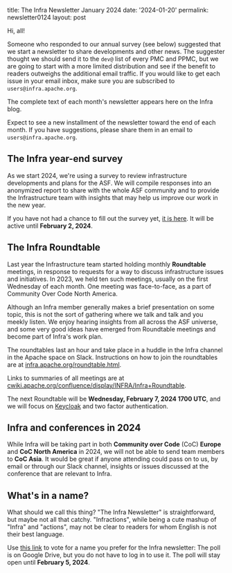title: The Infra Newsletter January 2024
date: '2024-01-20' 
permalink: newsletter0124 
layout: post 

Hi, all!

Someone who responded to our annual survey (see below) suggested that we start a newsletter to share developments and other news. The suggester thought we should send it to the `dev@` list of every PMC and PPMC, but we are going to start with a more limited distribution and see if the benefit to readers outweighs the additional email traffic. If you would like to get each issue in your email inbox, make sure you are subscribed to `users@infra.apache.org`.

The complete text of each month's newsletter appears here on the Infra blog.

Expect to see a new installment of the newsletter toward the end of each month. If you have suggestions, please share them in an email to `users@infra.apache.org`.

## The Infra year-end survey
As we start 2024, we're using a survey to review infrastructure developments and plans for the ASF. We will compile responses into an anonymized report to share with the whole ASF community and to provide the Infrastructure team with insights that may help us improve our work in the new year. 

If you have not had a chance to fill out the survey yet, <a href="https://forms.gle/rQwYykCuP3Z1ij5Z9" target="_blank">it is here</a>. It will be active until **February 2, 2024**.

## The Infra Roundtable
Last year the Infrastructure team started holding monthly **Roundtable** meetings, in response to requests for a way to discuss infrastructure issues and initiatives. In 2023, we held ten such meetings, usually on the first Wednesday of each month. One meeting was face-to-face, as a part of Community Over Code North America.

Although an Infra member generally makes a brief presentation on some topic, this is not the sort of gathering where we talk and talk and you meekly listen. We enjoy hearing insights from all across the ASF universe, and some very good ideas have emerged from Roundtable meetings and become part of Infra's work plan.

The roundtables last an hour and take place in a huddle in the Infra channel in the Apache space on Slack. Instructions on how to join the roundtables are at <a href="https://infra.apache.org/roundtable.html" target="_blank">infra.apache.org/roundtable.html</a>.

Links to summaries of all meetings are at <a href="https://cwiki.apache.org/confluence/display/INFRA/Infra+Roundtable" target="_blank">cwiki.apache.org/confluence/display/INFRA/Infra+Roundtable</a>.

The next Roundtable will be **Wednesday, February 7, 2024 1700 UTC**, and we will focus on <a href="https://www.keycloak.org" target="_blank">Keycloak</a> and two factor authentication.

## Infra and conferences in 2024
While Infra will be taking part in both **Community over Code** (CoC) **Europe** and **CoC North America** in 2024, we will not be able to send team members to **CoC Asia**. It would be great if anyone attending could pass on to us, by email or through our Slack channel, insights or issues discussed at the conference that are relevant to Infra.

## What's in a name?
What should we call this thing? "The Infra Newsletter" is straightforward, but maybe not all that catchy. "Infractions", while being a cute mashup of "Infra" and "actions", may not be clear to readers for whom English is not their best language.

Use <a href="https://forms.gle/TCEDGdE9VHM45CGJA" target="_blank">this link</a> to vote for a name you prefer for the Infra newsletter: The poll is on Google Drive, but you do not have to log in to use it. The poll will stay open until **February 5, 2024**.
